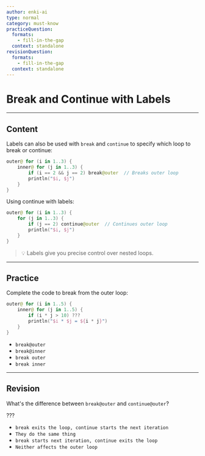 ```yaml
---
author: enki-ai
type: normal
category: must-know
practiceQuestion:
  formats:
    - fill-in-the-gap
  context: standalone
revisionQuestion:
  formats:
    - fill-in-the-gap
  context: standalone
---
```


# Break and Continue with Labels

---
## Content

Labels can also be used with `break` and `continue` to specify which loop to break or continue:

```kotlin
outer@ for (i in 1..3) {
    inner@ for (j in 1..3) {
        if (i == 2 && j == 2) break@outer  // Breaks outer loop
        println("$i, $j")
    }
}
```

Using continue with labels:

```kotlin
outer@ for (i in 1..3) {
    for (j in 1..3) {
        if (j == 2) continue@outer  // Continues outer loop
        println("$i, $j")
    }
}
```

> 💡 Labels give you precise control over nested loops.

---

## Practice

Complete the code to break from the outer loop:

```kotlin
outer@ for (i in 1..5) {
    inner@ for (j in 1..5) {
        if (i * j > 10) ???
        println("$i * $j = ${i * j}")
    }
}
```

- `break@outer`
- `break@inner`
- `break outer`
- `break inner`

---

## Revision

What's the difference between `break@outer` and `continue@outer`?

???

- `break exits the loop, continue starts the next iteration`
- `They do the same thing`
- `break starts next iteration, continue exits the loop`
- `Neither affects the outer loop`
